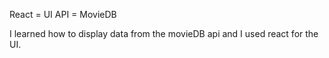 React = UI
API = MovieDB

I learned how to display data from the movieDB api and I used react for the UI.
